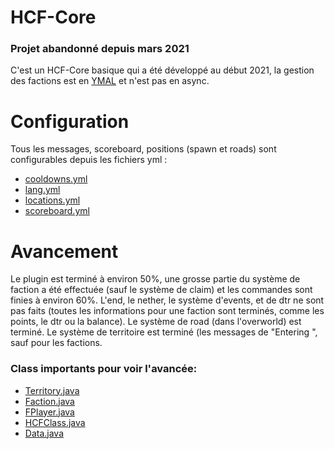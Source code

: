 # HCF-Core
### Projet abandonné depuis mars 2021
C'est un HCF-Core basique qui a été développé au début 2021, la gestion des factions est en [YMAL](https://en.wikipedia.org/wiki/YAML) et n'est pas en async.
# Configuration
<p>Tous les messages, scoreboard, positions (spawn et roads) sont configurables depuis les fichiers yml :</p>

<ul>
  <li><a href="https://haste.flaxeneel2.net/qMF4SXO1yRZX2MhpEbSu5kEei6YE72C58a2yJYno4HB2OwL1w5.yaml">cooldowns.yml</a></li>
  <li><a href="https://haste.flaxeneel2.net/sdqCcmyOnv0huvU654Pc20r9Di26yBKUHCf7j4UogDynFeeLJ3.yaml">lang.yml</a></li>
  <li><a href="https://haste.flaxeneel2.net/0wUtBToKWbvlua5M8rEOoPTlcOpiFWt30vgSTK7Cuz1LbmQN7F.yaml">locations.yml</a></li>
  <li><a href="https://haste.flaxeneel2.net/JwbhHTh6VqOgTBi9LOJYGzwD7N3K7fQEZEJBn0Tp1BiZvf2htq.yaml">scoreboard.yml</a></li>
</ul>

# Avancement
Le plugin est terminé à environ 50%, une grosse partie du système de faction a été effectuée (sauf le système de claim) et les commandes sont finies à environ 60%.
L'end, le nether, le système d'events, et de dtr ne sont pas faits (toutes les informations pour une faction sont terminés, comme les points, le dtr ou la balance).
Le système de road (dans l'overworld) est terminé. Le système de territoire est terminé (les messages de "Entering <road>", sauf pour les factions.

### Class importants pour voir l'avancée:
<ul>
  <li><a href="https://github.com/Rhodless/HCF-Core/blob/main/src/main/java/fr/rhodless/hcfcore/faction/Territory.java">Territory.java</a></li>
  <li><a href="https://github.com/Rhodless/HCF-Core/blob/main/src/main/java/fr/rhodless/hcfcore/faction/Faction.java">Faction.java</a></li>
  <li><a href="https://github.com/Rhodless/HCF-Core/blob/main/src/main/java/fr/rhodless/hcfcore/player/FPlayer.java">FPlayer.java</a></li>
  <li><a href="https://github.com/Rhodless/HCF-Core/blob/main/src/main/java/fr/rhodless/hcfcore/player/HCFClass.java">HCFClass.java</a></li>
  <li><a href="https://github.com/Rhodless/HCF-Core/blob/main/src/main/java/fr/rhodless/hcfcore/player/Data.java">Data.java</a></li>
</ul>
